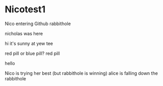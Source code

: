 # Nicotest1
Nico entering Github rabbithole
<the end>

nicholas was here

hi it's sunny at yew tee

red pill or blue pill? red pill

hello

Nico is trying her best (but rabbithole is winning) 
alice is falling down the rabbithole

